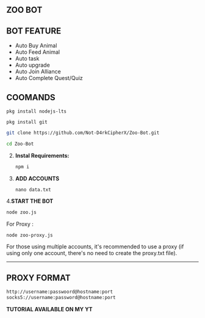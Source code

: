 ## ZOO BOT

## BOT FEATURE

- Auto Buy Animal
- Auto Feed Animal
- Auto task
- Auto upgrade
- Auto Join Alliance
- Auto Complete Quest/Quiz

## COOMANDS
```
pkg install nodejs-lts
```
```
pkg install git
```
   ```bash
   git clone https://github.com/Not-D4rkCipherX/Zoo-Bot.git
   ```
   ```bash
   cd Zoo-Bot
   ```

2. **Instal Requirements:**
   ```bash
   npm i
   ```
3. **ADD ACCOUNTS**
   ```
   nano data.txt
   ```
4.**START THE BOT**
```bash
node zoo.js
```
For Proxy :
```
node zoo-proxy.js
```
For those using multiple accounts, it's recommended to use a proxy (if using only one account, there's no need to create the proxy.txt file).

---

## PROXY FORMAT

```bash
http://username:passwoord@hostname:port
socks5://username:password@hostname:port
```
**TUTORIAL AVAILABLE ON MY YT**
